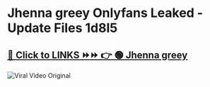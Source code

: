 
 # Jhenna greey Onlyfans Leaked - Update Files 1d8l5

## <h2><a href="https://clipsfans.com/Jhenna_greey&ref=git">🔗 Click to LINKS ⏩⏩ 👉 🟢 Jhenna greey </a></h2>

<a href="https://clipsfans.com/Jhenna_greey&ref=git" rel="nofollow" data-target="animated-image.originalLink"><img src="https://i.ibb.co.com/xMMVF88/686577567.gif" alt="Viral Video Original" style="max-width: 100%; display: inline-block;" data-target="animated-image.originalImage"></a>

